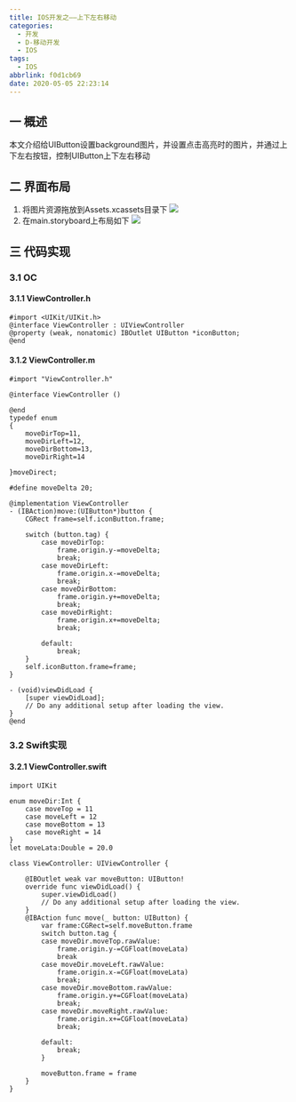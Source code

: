 ```yaml
---
title: IOS开发之——上下左右移动
categories:
  - 开发
  - D-移动开发
  - IOS
tags:
  - IOS
abbrlink: f0d1cb69
date: 2020-05-05 22:23:14
---
```

## 一 概述

本文介绍给UIButton设置background图片，并设置点击高亮时的图片，并通过上下左右按钮，控制UIButton上下左右移动

<!--more-->

## 二 界面布局

1. 将图片资源拖放到Assets.xcassets目录下
   ![][1]
2. 在main.storyboard上布局如下
   ![][2]

## 三 代码实现

### 3.1 OC

#### 3.1.1 ViewController.h

```
#import <UIKit/UIKit.h>
@interface ViewController : UIViewController
@property (weak, nonatomic) IBOutlet UIButton *iconButton;
@end
```

#### 3.1.2 ViewController.m

```
#import "ViewController.h"

@interface ViewController ()

@end
typedef enum
{
    moveDirTop=11,
    moveDirLeft=12,
    moveDirBottom=13,
    moveDirRight=14
    
}moveDirect;

#define moveDelta 20;

@implementation ViewController
- (IBAction)move:(UIButton*)button {
    CGRect frame=self.iconButton.frame;
    
    switch (button.tag) {
        case moveDirTop:
            frame.origin.y-=moveDelta;
            break;
        case moveDirLeft:
            frame.origin.x-=moveDelta;
            break;
        case moveDirBottom:
            frame.origin.y+=moveDelta;
            break;
        case moveDirRight:
            frame.origin.x+=moveDelta;
            break;
            
        default:
            break;
    }
    self.iconButton.frame=frame; 
}

- (void)viewDidLoad {
    [super viewDidLoad];
    // Do any additional setup after loading the view.
}
@end
```

### 3.2 Swift实现

#### 3.2.1 ViewController.swift

```
import UIKit

enum moveDir:Int {
    case moveTop = 11
    case moveLeft = 12
    case moveBottom = 13
    case moveRight = 14
}
let moveLata:Double = 20.0

class ViewController: UIViewController {

    @IBOutlet weak var moveButton: UIButton!
    override func viewDidLoad() {
        super.viewDidLoad()
        // Do any additional setup after loading the view.
    }
    @IBAction func move(_ button: UIButton) {
        var frame:CGRect=self.moveButton.frame
        switch button.tag {
        case moveDir.moveTop.rawValue:
            frame.origin.y-=CGFloat(moveLata)
            break
        case moveDir.moveLeft.rawValue:
            frame.origin.x-=CGFloat(moveLata)
            break;
        case moveDir.moveBottom.rawValue:
            frame.origin.y+=CGFloat(moveLata)
            break;
        case moveDir.moveRight.rawValue:
            frame.origin.x+=CGFloat(moveLata)
            break;
            
        default:
            break;
        }
        
        moveButton.frame = frame
    }   
}
```


[1]:https://jsd.onmicrosoft.cn/gh/PGzxc/CDN/blog-ios/ios-move-assets-xcassets-resource.png
[2]:https://jsd.onmicrosoft.cn/gh/PGzxc/CDN/blog-ios/ios-move-main-storyboard-view.png